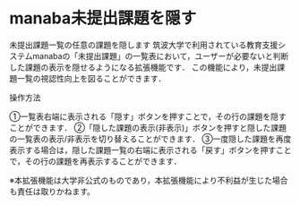 # manaba未提出課題を隠す
未提出課題一覧の任意の課題を隠します
筑波大学で利用されている教育支援システムmanabaの「未提出課題」の一覧表において，ユーザーが必要ないと判断した課題の表示を隠せるようになる拡張機能です．
この機能により，未提出課題一覧の視認性向上を図ることができます．

操作方法

①一覧表右端に表示される「隠す」ボタンを押すことで，その行の課題を隠すことができます．
②「隠した課題の表示(非表示)」ボタンを押すと隠した課題の一覧表の表示/非表示を切り替えることができます．
③一度隠した課題を再度表示する場合は，隠した課題一覧の右端に表示される「戻す」ボタンを押すことで，その行の課題を再表示することができます．


※本拡張機能は大学非公式のものであり，本拡張機能により不利益が生じた場合も責任は取りかねます。
